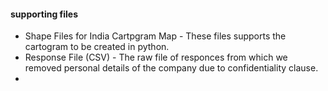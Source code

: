 <h4>supporting files</h4>

<ul>
  <li>Shape Files for India Cartpgram Map - These files supports the cartogram to be created in python.</li>
  <li>Response File (CSV) - The raw file of responces from which we removed personal details of the company due to confidentiality clause. </li>
  <li></li>
</ul>
